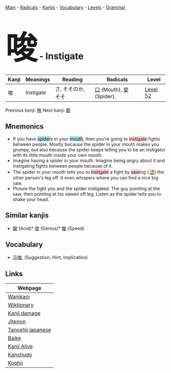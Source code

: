<style> bigfont {font-size: 100px}</style>
[Main](../README.md) -
[Radicals](../radicals.md) -
[Kanjis](../kanjis.md) -
[Vocabulary](../vocabulary.md) -
[Levels](../levels.md) -
[Grammar](../grammar.md)
# <bigfont> 唆</bigfont> - Instigate 

| Kanji | Meanings | Reading | Radicals | Level |
| --- | --- | --- | --- | --- |
| 唆 | Instigate | さ, そそのか, そそ | [口](../radicals/口.md) (Mouth), [夋](../radicals/夋.md) (Spider),  | [Level 52](../levels/wk_level52.md) |

Previous kanji: [秩](秩.md) Next kanji: [膨](膨.md) 

## Mnemonics
 * If you have <span style="background-color:#ADD8E6"> spider</span>s in your <span style="background-color:#ADD8E6"> mouth</span>, then you're going to <span style="background-color:#ffcccb"> instigate</span> fights between people. Mostly because the spider in your mouth makes you grumpy, but also because the spider keeps telling you to be an instigator with its little mouth inside your own mouth.
* Imagine having a spider in your mouth. Imagine being angry about it and instigating fights between people because of it.
* The spider in your mouth tells you to <span style="background-color:#ffcccb"> instigate</span> a fight by <span style="background-color:#ffcccb"> saw</span>ing (<span style="background-color:#fed8b1"> [さ](https://jisho.org/search/さ)</span>) the other person's leg off. It even whispers where you can find a nice big saw. 
* Picture the fight you and the spider instigated. The guy pointing at the saw, then pointing at his sawed off leg. Listen as the spider tells you to shake your head.


## Similar kanjis
 * [酸](酸.md) (Acid)* [俊](俊.md) (Genius)* [駿](駿.md) (Speed)


## Vocabulary
 * [示唆](../vocabulary/唆.md), (Suggestion, Hint, Implication)



## Links 

| Webpage |
| --- |
| [Wanikani          ](https://www.wanikani.com/kanji/唆) |
| [Wiktionary        ](https://en.wiktionary.org/wiki/唆) |
| [Kanji damage      ](http://www.kanjidamage.com/kanji/search?utf8=✓&q=唆) |
| [Jitenon           ](https://jitenon.com/kanji/唆) |
| [Tanoshii japanese ](https://www.tanoshiijapanese.com/dictionary/kanji.cfm?k=唆) |
| [Baike             ](https://baike.baidu.com/item/唆) |
| [Kanji Alive       ](https://app.kanjialive.com/唆) |
| [Kanshudo          ](https://www.kanshudo.com/searchmn?q=唆) |
| [Koohii            ](https://kanji.koohii.com/study/kanji/唆) |
